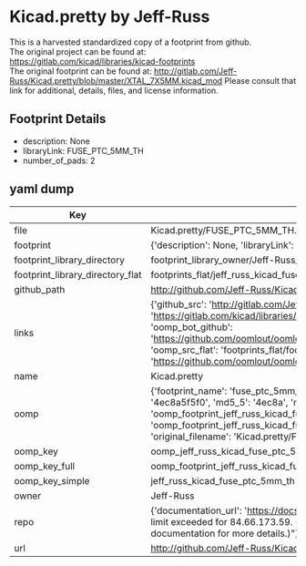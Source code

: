 # Kicad.pretty by Jeff-Russ  
This is a harvested standardized copy of a footprint from github.  
The original project can be found at:  
https://gitlab.com/kicad/libraries/kicad-footprints  
The original footprint can be found at:
http://gitlab.com/Jeff-Russ/Kicad.pretty/blob/master/XTAL_7X5MM.kicad_mod
Please consult that link for additional, details, files, and license information.  
## Footprint Details
* description: None  
* libraryLink: FUSE_PTC_5MM_TH  
* number_of_pads: 2  
## yaml dump  
| Key | Value |  
| --- | --- |  
| file | Kicad.pretty/FUSE_PTC_5MM_TH.kicad_mod |  
| footprint | {'description': None, 'libraryLink': 'FUSE_PTC_5MM_TH', 'number_of_pads': 2} |  
| footprint_library_directory | footprint_library_owner/Jeff-Russ_Kicad.pretty |  
| footprint_library_directory_flat | footprints_flat/jeff_russ_kicad_fuse_ptc_5mm_th/working |  
| github_path | http://github.com/Jeff-Russ/Kicad.pretty/blob/master/FUSE_PTC_5MM_TH.kicad_mod |  
| links | {'github_src': 'http://gitlab.com/Jeff-Russ/Kicad.pretty/blob/master/XTAL_7X5MM.kicad_mod', 'github_src_repo': 'https://gitlab.com/kicad/libraries/kicad-footprints', 'oomp_bot': 'footprints/jeff_russ_kicad_fuse_ptc_5mm_th/working', 'oomp_bot_github': 'https://github.com/oomlout/oomlout_oomp_footprint_bot/tree/main/footprints/jeff_russ_kicad_fuse_ptc_5mm_th/working', 'oomp_src_flat': 'footprints_flat/footprints_flat/jeff_russ_kicad_fuse_ptc_5mm_th/working', 'oomp_src_flat_github': 'https://github.com/oomlout/oomlout_oomp_footprint_src/tree/main/footprints_flat/jeff_russ_kicad_fuse_ptc_5mm_th/working'} |  
| name | Kicad.pretty |  
| oomp | {'footprint_name': 'fuse_ptc_5mm_th', 'library_name': 'kicad', 'md5': '4ec8a5f5f0ec7cc5e89fb1cf7e95fcb7', 'md5_10': '4ec8a5f5f0', 'md5_5': '4ec8a', 'md5_6': '4ec8a5', 'oomp_key': 'oomp_jeff_russ_kicad_fuse_ptc_5mm_th', 'oomp_key_extra': 'oomp_footprint_jeff_russ_kicad_fuse_ptc_5mm_th', 'oomp_key_full': 'oomp_footprint_jeff_russ_kicad_fuse_ptc_5mm_th_4ec8a5', 'oomp_key_simple': 'jeff_russ_kicad_fuse_ptc_5mm_th', 'original_filename': 'Kicad.pretty/FUSE_PTC_5MM_TH.kicad_mod', 'owner_name': 'jeff_russ'} |  
| oomp_key | oomp_jeff_russ_kicad_fuse_ptc_5mm_th |  
| oomp_key_full | oomp_footprint_jeff_russ_kicad_fuse_ptc_5mm_th |  
| oomp_key_simple | jeff_russ_kicad_fuse_ptc_5mm_th |  
| owner | Jeff-Russ |  
| repo | {'documentation_url': 'https://docs.github.com/rest/overview/resources-in-the-rest-api#rate-limiting', 'message': "API rate limit exceeded for 84.66.173.59. (But here's the good news: Authenticated requests get a higher rate limit. Check out the documentation for more details.)"} |  
| url | http://github.com/Jeff-Russ/Kicad.pretty |  

